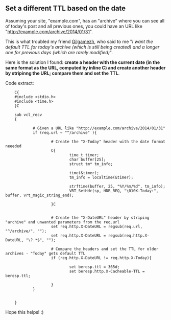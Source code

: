Set a different TTL based on the date
-------------------------------------

Assuming your site, "example.com", has an "archive" where you can see all of today's post and all previous ones, you could have an URL like "http://example.com/archive/2014/01/31".

This is what troubled my friend [Gilgamezh](https://twitter.com/Gilgamezh), who said to me "*I want the default TTL for today's archive (which is still being created) and a longer one for previous days (which are rarely modified)*".

Here is the solution I found: **create a header with the current date (in the same format as the URL, computed by inline C) and create another header by stripinng the URL; compare them and set the TTL**.

Code extract:

        C{
        #include <stdio.h>
        #include <time.h>
        }C
        
        sub vcl_recv
        {
        
                # Given a URL like "http://example.com/archive/2014/01/31"
                if (req.url ~ "^/archive" ){
        
                        # Create the "X-Today" header with the date format neeeded
                        C{
                                time_t timer;
                                char buffer[25];
                                struct tm* tm_info;
        
                                time(&timer);
                                tm_info = localtime(&timer);
        
                                strftime(buffer, 25, "%Y/%m/%d", tm_info);
                                VRT_SetHdr(sp, HDR_REQ, "\010X-Today:", buffer, vrt_magic_string_end);
        
                        }C
        
                        
                        # Create the "X-DateURL" header by striping "archive" and unwanted parameters from the req.url
                        set req.http.X-DateURL = regsub(req.url, "^/archive/", "");
                        set req.http.X-DateURL = regsub(req.http.X-DateURL, "\?.*$", "");
        
                        # Compare the headers and set the TTL for older archives - "Today" gets default TTL
                        if (req.http.X-DateURL != req.http.X-Today){
        
                                set beresp.ttl = 365d;
                                set beresp.http.X-Cacheable-TTL = beresp.ttl;
        
                        }
                }
        
        
        }

Hope this helps!
:)


